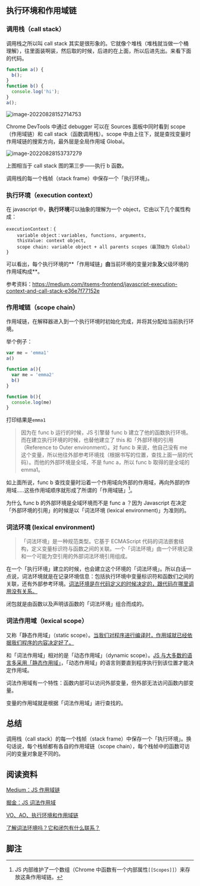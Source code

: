 ## 执行环境和作用域链

### 调用栈（call stack）

调用栈之所以叫 call stack 其实是很形象的。它就像个堆栈（堆栈就当做一个桶理解），往里面装啊装，然后取的时候，后进的在上面，所以后进先出。来看下面的代码。

```js
function a() {
  b();
}
function b() {
  console.log('hi');
}
a();
```



![image-20220828152714753](https://wx4.sinaimg.cn/large/6cdfff77gy1h5migegavsj20zj0afwo2.jpg)

Chrome DevTools 中通过 debugger 可以在 Sources 面板中同时看到 scope（作用域链）和 call stack（函数调用栈）。scope 中由上往下，就是查找变量时作用域链的搜索方向，最外层是全局作用域 Global。

![image-20220828153737279](https://wx4.sinaimg.cn/large/6cdfff77gy1h5mir6v4qwj20d109kjtf.jpg)

上图相当于 call stack 图的第三步——执行 b 函数。

调用栈的每一个栈帧（stack frame）中保存一个「执行环境」。

### 执行环境（execution context）

在 javascript 中，**执行环境**可以抽象的理解为一个 object，它由以下几个属性构成：

```
executionContext：{
    variable object：variables, functions, arguments,
    thisValue: context object,
    scope chain: variable object + all parents scopes（最顶级为 Global）
}
```

可以看出，每个执行环境的**「作用域链」**由**当前环境的变量对象**及**父级环境的作用域构成**。

参考资料：https://medium.com/itsems-frontend/javascript-execution-context-and-call-stack-e36e7f77152e

### 作用域链（scope chain）

作用域链，在解释器进入到一个执行环境时初始化完成，并将其分配给当前执行环境。

举个例子：

```js
var me = 'emma1'
a()

function a(){
  var me = 'emma2'
  b()
}

function b(){
  console.log(me)
}
```

打印结果是`emma1`

> 因为在 func b 运行的时候，JS 引擎替 func b 建立了他的函数执行环境。而在建立执行环境的时候，也替他建立了 this 和「外部环境的引用（Reference to Outer environment）。对 func b 来说，他自己没有 me 这个变量，所以他往外部参考环境找（根据书写的位置，查找上面一层的代码）。而他的外部环境是全域，不是 func a，所以 func b 取得的是全域的 emma1。

如上面所说，func b 查找变量时沿着一个作用域向外部的作用域，再向外部的作用域.....这些作用域顺序就形成了所谓的「作用域链」[^1]。

为什么 func b 的外部环境是全域环境而不是 func a ？因为 Javascript 在决定「外部环境的引用」的时候是以「词法环境 (lexical environment)」为准则的。

### 词法环境 (lexical environment)

> 「词法环境」是一种规范类型。它基于 ECMAScript 代码的词法嵌套结构，定义变量标识符与函数之间的关联。一个「词法环境」由一个环境记录和一个可能为空引用的外部词法环境引用组成。

在一个「执行环境」建立的时候，也会建立这个环境的「词法环境」。所以白话一点说，词法环境就是在记录环境信息：包括执行环境中变量标识符和函数们之间的关联，还有外部参考环境。<u>词法环境是在代码定义的时候决定的，跟代码在哪里调用没有关系。</u>

闭包就是由函数以及声明该函数的「词法环境」组合而成的。

### 词法作用域（lexical scope）

又称「静态作用域」（static scope）。<u>当我们对程序进行编译时，作用域就已经依据我们程序的内容决定好了。</u>

和「词法作用域」相对的是「动态作用域」（dynamic scope）。<u>JS 与大多数的语言多采用「静态作用域」</u>，「动态作用域」的语言则要直到程序执行到该位置才能决定作用域。

词法作用域有一个特性：函数内部可以访问外部变量，但外部无法访问函数内部变量。

变量的作用域就是根据「词法作用域」进行查找的。

## 总结

调用栈（call stack）的每一个栈帧（stack frame）中保存一个「执行环境」。换句话说，每个栈帧都有各自的作用域链（scope chain），每个栈帧中的函数可访问的变量对象是不同的。

## 阅读资料

[Medium：JS 作用域链](https://medium.com/itsems-frontend/javascript-scope-and-scope-chain-ca17a1068c96)

[掘金：JS 词法作用域](https://juejin.cn/post/6974746307973873672)

[VO、AO、执行环境和作用域链](https://www.cnblogs.com/lulin1/p/9712311.html)

[了解词法环境吗？它和闭包有什么联系？](https://segmentfault.com/a/1190000039854311)

## 脚注

[^1]: JS 内部维护了一个数组（Chrome 中函数有一个内部属性`[[Scopes]]`）来存放这条作用域链。